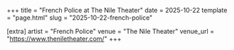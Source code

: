 +++
title = "French Police at The Nile Theater"
date = 2025-10-22
template = "page.html"
slug = "2025-10-22-french-police"

[extra]
artist = "French Police"
venue = "The Nile Theater"
venue_url = "https://www.theniletheater.com/"
+++
